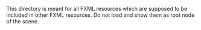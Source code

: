 This directory is meant for all FXML resources which are supposed to be included in other FXML resources. Do not load and show them as root node of the scene.
